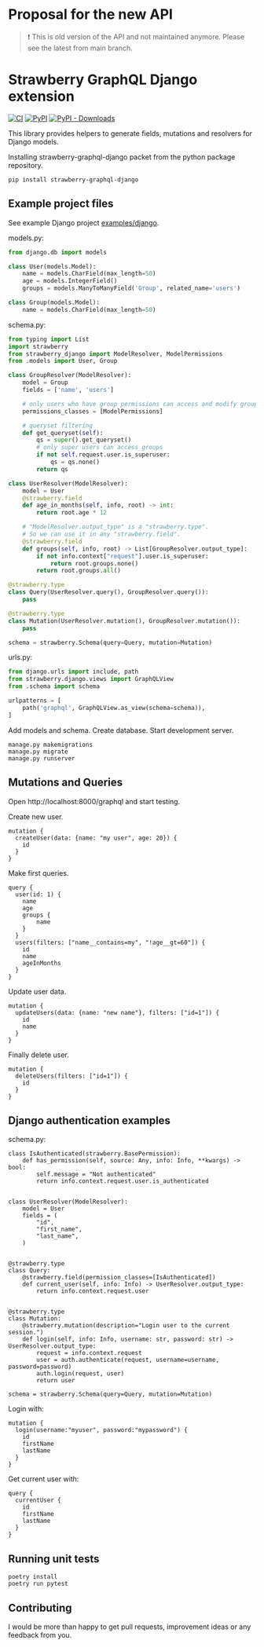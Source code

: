 # Proposal for the new API

> :heavy_exclamation_mark: This is old version of the API and not maintained anymore. Please see the latest from main branch.

# Strawberry GraphQL Django extension

[![CI](https://github.com/la4de/strawberry-graphql-django/actions/workflows/main.yml/badge.svg)](https://github.com/la4de/strawberry-graphql-django/actions/workflows/main.yml)
[![PyPI](https://img.shields.io/pypi/v/strawberry-graphql-django)](https://pypi.org/project/strawberry-graphql-django/)
[![PyPI - Downloads](https://img.shields.io/pypi/dm/strawberry-graphql-django)](https://pypi.org/project/strawberry-graphql-django/)

This library provides helpers to generate fields, mutations and resolvers for Django models.

Installing strawberry-graphql-django packet from the python package repository.
```shell
pip install strawberry-graphql-django
```

## Example project files

See example Django project [examples/django](examples/django).

models.py:
```python
from django.db import models

class User(models.Model):
    name = models.CharField(max_length=50)
    age = models.IntegerField()
    groups = models.ManyToManyField('Group', related_name='users')

class Group(models.Model):
    name = models.CharField(max_length=50)
```

schema.py:
```python
from typing import List
import strawberry
from strawberry_django import ModelResolver, ModelPermissions
from .models import User, Group

class GroupResolver(ModelResolver):
    model = Group
    fields = ['name', 'users']

    # only users who have group permissions can access and modify groups
    permissions_classes = [ModelPermissions]

    # queryset filtering
    def get_queryset(self):
        qs = super().get_queryset()
        # only super users can access groups
        if not self.request.user.is_superuser:
            qs = qs.none()
        return qs

class UserResolver(ModelResolver):
    model = User
    @strawberry.field
    def age_in_months(self, info, root) -> int:
        return root.age * 12

    # "ModelResolver.output_type" is a "strawberry.type".
    # So we can use it in any "strawberry.field".
    @strawberry.field
    def groups(self, info, root) -> List[GroupResolver.output_type]:
        if not info.context["request"].user.is_superuser:
            return root.groups.none()
        return root.groups.all()

@strawberry.type
class Query(UserResolver.query(), GroupResolver.query()):
    pass

@strawberry.type
class Mutation(UserResolver.mutation(), GroupResolver.mutation()):
    pass

schema = strawberry.Schema(query=Query, mutation=Mutation)
```

urls.py:
```python
from django.urls import include, path
from strawberry.django.views import GraphQLView
from .schema import schema

urlpatterns = [
    path('graphql', GraphQLView.as_view(schema=schema)),
]
```

Add models and schema. Create database. Start development server.
```shell
manage.py makemigrations
manage.py migrate
manage.py runserver
```

## Mutations and Queries

Open http://localhost:8000/graphql and start testing.

Create new user.
```
mutation {
  createUser(data: {name: "my user", age: 20}) {
    id
  }
}
```

Make first queries.
```
query {
  user(id: 1) {
    name
    age
    groups {
        name
    }
  }
  users(filters: ["name__contains=my", "!age__gt=60"]) {
    id
    name
    ageInMonths
  }
}
```

Update user data.
```
mutation {
  updateUsers(data: {name: "new name"}, filters: ["id=1"]) {
    id
    name
  }
}
```

Finally delete user.
```
mutation {
  deleteUsers(filters: ["id=1"]) {
    id
  }
}
```

## Django authentication examples


schema.py:
```
class IsAuthenticated(strawberry.BasePermission):
    def has_permission(self, source: Any, info: Info, **kwargs) -> bool:
        self.message = "Not authenticated"
        return info.context.request.user.is_authenticated


class UserResolver(ModelResolver):
    model = User
    fields = (
        "id",
        "first_name",
        "last_name",
    )


@strawberry.type
class Query:
    @strawberry.field(permission_classes=[IsAuthenticated])
    def current_user(self, info: Info) -> UserResolver.output_type:
        return info.context.request.user


@strawberry.type
class Mutation:
    @strawberry.mutation(description="Login user to the current session.")
    def login(self, info: Info, username: str, password: str) -> UserResolver.output_type:
        request = info.context.request
        user = auth.authenticate(request, username=username, password=password)
        auth.login(request, user)
        return user

schema = strawberry.Schema(query=Query, mutation=Mutation)
```

Login with:
```
mutation {
  login(username:"myuser", password:"mypassword") {
    id
    firstName
    lastName
  }
}
```

Get current user with:
```
query {
  currentUser {
    id
    firstName
    lastName
  }
}
```

## Running unit tests
```
poetry install
poetry run pytest
```

## Contributing

I would be more than happy to get pull requests, improvement ideas or any feedback from you.
